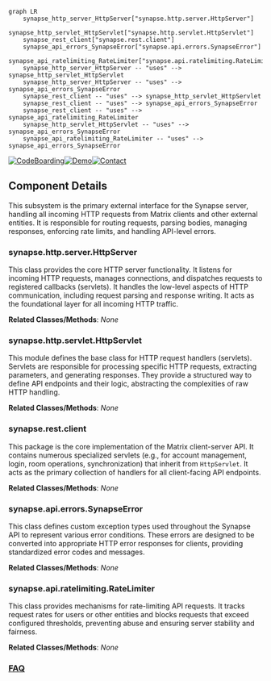 ```mermaid
graph LR
    synapse_http_server_HttpServer["synapse.http.server.HttpServer"]
    synapse_http_servlet_HttpServlet["synapse.http.servlet.HttpServlet"]
    synapse_rest_client["synapse.rest.client"]
    synapse_api_errors_SynapseError["synapse.api.errors.SynapseError"]
    synapse_api_ratelimiting_RateLimiter["synapse.api.ratelimiting.RateLimiter"]
    synapse_http_server_HttpServer -- "uses" --> synapse_http_servlet_HttpServlet
    synapse_http_server_HttpServer -- "uses" --> synapse_api_errors_SynapseError
    synapse_rest_client -- "uses" --> synapse_http_servlet_HttpServlet
    synapse_rest_client -- "uses" --> synapse_api_errors_SynapseError
    synapse_rest_client -- "uses" --> synapse_api_ratelimiting_RateLimiter
    synapse_http_servlet_HttpServlet -- "uses" --> synapse_api_errors_SynapseError
    synapse_api_ratelimiting_RateLimiter -- "uses" --> synapse_api_errors_SynapseError
```
[![CodeBoarding](https://img.shields.io/badge/Generated%20by-CodeBoarding-9cf?style=flat-square)](https://github.com/CodeBoarding/GeneratedOnBoardings)[![Demo](https://img.shields.io/badge/Try%20our-Demo-blue?style=flat-square)](https://www.codeboarding.org/demo)[![Contact](https://img.shields.io/badge/Contact%20us%20-%20contact@codeboarding.org-lightgrey?style=flat-square)](mailto:contact@codeboarding.org)

## Component Details

This subsystem is the primary external interface for the Synapse server, handling all incoming HTTP requests from Matrix clients and other external entities. It is responsible for routing requests, parsing bodies, managing responses, enforcing rate limits, and handling API-level errors.

### synapse.http.server.HttpServer
This class provides the core HTTP server functionality. It listens for incoming HTTP requests, manages connections, and dispatches requests to registered callbacks (servlets). It handles the low-level aspects of HTTP communication, including request parsing and response writing. It acts as the foundational layer for all incoming HTTP traffic.


**Related Classes/Methods**: _None_

### synapse.http.servlet.HttpServlet
This module defines the base class for HTTP request handlers (servlets). Servlets are responsible for processing specific HTTP requests, extracting parameters, and generating responses. They provide a structured way to define API endpoints and their logic, abstracting the complexities of raw HTTP handling.


**Related Classes/Methods**: _None_

### synapse.rest.client
This package is the core implementation of the Matrix client-server API. It contains numerous specialized servlets (e.g., for account management, login, room operations, synchronization) that inherit from `HttpServlet`. It acts as the primary collection of handlers for all client-facing API endpoints.


**Related Classes/Methods**: _None_

### synapse.api.errors.SynapseError
This class defines custom exception types used throughout the Synapse API to represent various error conditions. These errors are designed to be converted into appropriate HTTP error responses for clients, providing standardized error codes and messages.


**Related Classes/Methods**: _None_

### synapse.api.ratelimiting.RateLimiter
This class provides mechanisms for rate-limiting API requests. It tracks request rates for users or other entities and blocks requests that exceed configured thresholds, preventing abuse and ensuring server stability and fairness.


**Related Classes/Methods**: _None_



### [FAQ](https://github.com/CodeBoarding/GeneratedOnBoardings/tree/main?tab=readme-ov-file#faq)